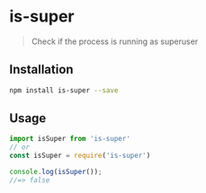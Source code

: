 # is-super

> Check if the process is running as superuser

## Installation

```bash
npm install is-super --save
```

## Usage

```js
import isSuper from 'is-super'
// or
const isSuper = require('is-super')

console.log(isSuper());
//=> false
```

